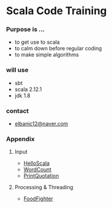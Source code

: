 # Scala Code Training

### Purpose is ...

 * to get use to scala
 * to calm down before regular coding
 * to make simple algorithms

### will use

 * sbt
 * scala 2.12.1
 * jdk 1.8

### contact

 * elbanic12@naver.com


### Appendix

 1. Input
    * [HelloScala](https://github.com/elbanic/ScalaTraining/tree/master/helloscala)
    * [WordCount](https://github.com/elbanic/ScalaTraining/tree/master/wordcount)
    * [PrintQuotation](https://github.com/elbanic/ScalaTraining/tree/master/printquotation)

 2. Processing & Threading
    * [FoodFighter](https://github.com/elbanic/ScalaTraining/tree/master/foodfighter)
